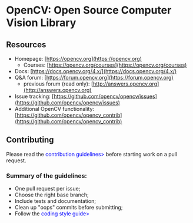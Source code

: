 
# OpenCV: Open Source Computer Vision Library

## Resources

* Homepage: [https://opencv.org](https://opencv.org)<br>
  * Courses: [https://opencv.org/courses](https://opencv.org/courses)<br>
* Docs: [https://docs.opencv.org/4.x/](https://docs.opencv.org/4.x/)<br>
* Q&A forum: [https://forum.opencv.org](https://forum.opencv.org)<br>
  * previous forum (read only): [http://answers.opencv.org](http://answers.opencv.org)<br>
* Issue tracking: [https://github.com/opencv/opencv/issues](https://github.com/opencv/opencv/issues)<br>
* Additional OpenCV functionality: [https://github.com/opencv/opencv_contrib](https://github.com/opencv/opencv_contrib)<br>


## Contributing

Please read the <span style="color:blue">contribution guidelines></span> before starting work on a pull request.<br>

### Summary of the guidelines:

* One pull request per issue;<br>
* Choose the right base branch;<br>
* Include tests and documentation;<br>
* Clean up "oops" commits before submitting;<br>
* Follow the <span style="color:blue">coding style guide></span>